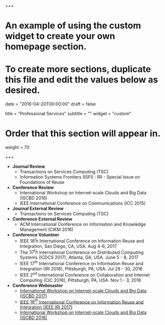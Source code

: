 +++
# An example of using the custom widget to create your own homepage section.
# To create more sections, duplicate this file and edit the values below as desired.

date = "2016-04-20T00:00:00"
draft = false

title = "Professional Services"
subtitle = ""
widget = "custom"

# Order that this section will appear in.
weight = 70

+++

+ **Journal Review**
    + Transactions on Services Computing (TSC)
    + Information Systems Frontiers (ISFI) : IRI - Special Issue on Foundations of Reuse
+ **Conference Review**
    + International Workshop on Internet-scale Clouds and Big Data (ISCBD 2016)
    + IEEE International Conference on Communications (ICC 2015)
+ **Journal External Review**
    + Transactions on Services Computing (TSC)
+ **Conference External Review**
    + ACM International Conference on Information and Knowledge Management (CIKM 2016)
+ **Conference Volunteer**
    +  IEEE $18^th$ International Conference on Information Reuse and Integration, San Diego, CA, USA. Aug 4-6, 2017
    +  The $37^th$ International Conference on Distributed Computing Systems (ICDCS 2017), Atlanta, GA, USA. June 5 - 8, 2017
    +  IEEE $17^{th}$ International Conference on Information Reuse and Integration (IRI 2016), Pittsburgh, PA, USA.  Jul 28 - 30, 2016
    +  IEEE $2^{ed}$ International Conference on Collaboration and Internet Computing (CIC 2016), Pittsburgh, PA, USA.  Nov 1 - 3, 2016
+ **Conference Webmaster**
    +  [International Workshop on Internet-scale Clouds and Big Data (ISCBD 2017)](http://iscbd2017.github.io/index.html)
    +  [IEEE $18^{th}$ International Conference on Information Reuse and Integration (IEEE IRI 2017)](http://www.sis.pitt.edu/iri2017/)
    +  [International Workshop on Internet-scale Clouds and Big Data (ISCBD 2016)](http://iscbd2016.github.io/index.html)

